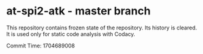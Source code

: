 # at-spi2-atk - master branch

This repository contains frozen state of the repository.
Its history is cleared. It is used only for static code
analysis with Codacy.

Commit Time: 1704689008